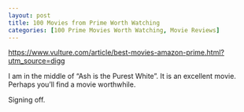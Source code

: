 ```yaml
---
layout: post
title: 100 Movies from Prime Worth Watching
categories: [100 Prime Movies Worth Watching, Movie Reviews]
---
```

<https://www.vulture.com/article/best-movies-amazon-prime.html?utm_source=digg>

I am in the middle of &#8220;Ash is the Purest White&#8221;. It is an excellent movie. Perhaps you&#8217;ll find a movie worthwhile.

Signing off.